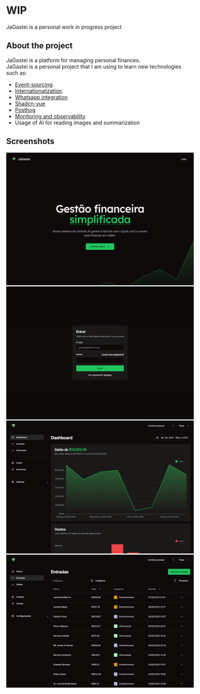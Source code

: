 # WIP

JaGastei is a personal work in progress project

## About the project

JaGastei is a platform for managing personal finances.  
JaGastei is a personal project that I am using to learn new technologies such as:

- [Event-sourcing](https://verbs.thunk.dev/).
- [Internationalization](https://www.i18next.com/).
- [Whatsapp integration](https://github.com/EvolutionAPI/evolution-api)
- [Shadcn-vue](https://www.shadcn-vue.com/examples/mail)
- [Posthog](https://posthog.com/)
- [Monitoring and observability](https://betterstack.com/)
- Usage of AI for reading images and summarization

## Screenshots

![Welcome page screenshot](screenshot-welcome.png "Welcome page screenshot")
![Login page screenshot](screenshot-login.png "Login page screenshot")
![Dashboard page screenshot](screenshot-dashboard.png "Dashboard page screenshot")
![Example table page screenshot](screenshot-table.png "Example table page screenshot")